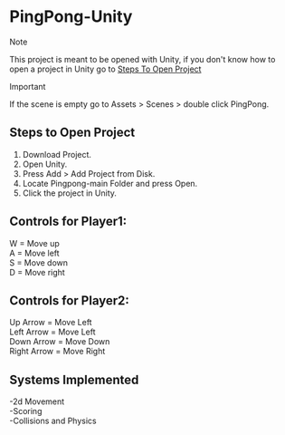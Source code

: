 # PingPong-Unity

>[!Note]
>This project is meant to be opened with Unity, if you don't know how to open a project in Unity go to [Steps To Open Project](#steps-to-open-project)

>[!IMPORTANT]
>If the scene is empty go to Assets > Scenes > double click PingPong.

## Steps to Open Project <br />
1. Download Project.
2. Open Unity.
3. Press Add > Add Project from Disk.
4. Locate Pingpong-main Folder and press Open.
5. Click the project in Unity.
   
## Controls for Player1:
W = Move up <br />
A = Move left <br />
S = Move down <br />
D = Move right <br /> 

## Controls for Player2:
Up Arrow = Move Left <br />
Left Arrow = Move Left <br />
Down Arrow = Move Down <br />
Right Arrow = Move Right <br />


## Systems Implemented
-2d Movement <br />
-Scoring <br />
-Collisions and Physics <br />


